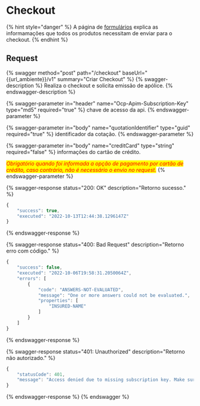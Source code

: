 # Checkout

{% hint style="danger" %}
A página de [formulários](../formularios/formulario-de-checkout.md) explica as informamações que todos os produtos necessitam de enviar para o checkout.
{% endhint %}

## Request

{% swagger method="post" path="/checkout" baseUrl="{{url_ambiente}}/v1" summary="Criar Checkout" %}
{% swagger-description %}
Realiza o checkout e solicita emissão de apólice.
{% endswagger-description %}

{% swagger-parameter in="header" name="Ocp-Apim-Subscription-Key" type="md5" required="true" %}
chave de acesso da api.
{% endswagger-parameter %}

{% swagger-parameter in="body" name="quotationIdentifier" type="guid" required="true" %}
identificador da cotação.
{% endswagger-parameter %}

{% swagger-parameter in="body" name="creditCard" type="string" required="false" %}
informações do cartão de crédito.

_<mark style="color:red;">Obrigatório quando foi informada a opção de pagamento por cartão de crédito, caso contrário, não é necessário o envio no request.</mark>_
{% endswagger-parameter %}

{% swagger-response status="200: OK" description="Retorno sucesso." %}
```javascript
{
    "success": true,
    "executed": "2022-10-13T12:44:38.1296147Z"
}
```
{% endswagger-response %}

{% swagger-response status="400: Bad Request" description="Retorno erro com código." %}
```javascript
{
    "success": false,
    "executed": "2022-10-06T19:58:31.2050064Z",
    "errors": [
        {
            "code": "ANSWERS-NOT-EVALUATED",
            "message": "One or more answers could not be evaluated.",
            "properties": [
                "INSURED-NAME"
            ]
        }
    ]
}
```
{% endswagger-response %}

{% swagger-response status="401: Unauthorized" description="Retorno não autorizado." %}
```javascript
{
    "statusCode": 401,
    "message": "Access denied due to missing subscription key. Make sure to include subscription key when making requests to an API."
}
```
{% endswagger-response %}
{% endswagger %}
